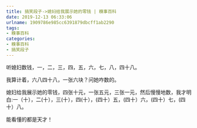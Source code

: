 ```yaml
---
title: 搞笑段子->媳妇给我展示她的零钱 | 糗事百科
date: 2019-12-13 06:33:06
urlname: 1909786e985cc6391879dbcff1ab2290
tags: 
- 糗事百科
categories:
- 糗事百科
- 搞笑段子
---
```

听媳妇数钱，一，二，三，四，五，六，七，八，四十八。

我算计着，六八四十八，一张六块？问她咋数的。

媳妇给我展示她的零钱，四张十元，一张五元，三张一元，然后慢慢地数，我才明白:一（十），二(十），三(十），四(十），(四十）五，(四十）六，(四十）七，(四十）八。

能看懂的都是天才！


